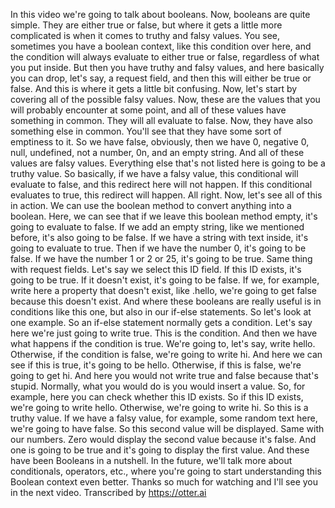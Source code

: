 In this video we're going to talk about booleans. Now, booleans are quite simple. They are either true or false, but where it gets a little more complicated is when it comes to truthy and falsy values. You see, sometimes you have a boolean context, like this condition over here, and the condition will always evaluate to either true or false, regardless of what you put inside. But then you have truthy and falsy values, and here basically you can drop, let's say, a request field, and then this will either be true or false. And this is where it gets a little bit confusing. Now, let's start by covering all of the possible falsy values. Now, these are the values that you will probably encounter at some point, and all of these values have something in common. They will all evaluate to false. Now, they have also something else in common. You'll see that they have some sort of emptiness to it. So we have false, obviously, then we have 0, negative 0, null, undefined, not a number, 0n, and an empty string. And all of these values are falsy values. Everything else that's not listed here is going to be a truthy value. So basically, if we have a falsy value, this conditional will evaluate to false, and this redirect here will not happen. If this conditional evaluates to true, this redirect will happen. All right. Now, let's see all of this in action. We can use the boolean method to convert anything into a boolean. Here, we can see that if we leave this boolean method empty, it's going to evaluate to false. If we add an empty string, like we mentioned before, it's also going to be false. If we have a string with text inside, it's going to evaluate to true. Then if we have the number 0, it's going to be false. If we have the number 1 or 2 or 25, it's going to be true. Same thing with request fields. Let's say we select this ID field. If this ID exists, it's going to be true. If it doesn't exist, it's going to be false. If we, for example, write here a property that doesn't exist, like .hello, we're going to get false because this doesn't exist. And where these booleans are really useful is in conditions like this one, but also in our if-else statements. So let's look at one example. So an if-else statement normally gets a condition. Let's say here we're just going to write true. This is the condition. And then we have what happens if the condition is true. We're going to, let's say, write hello. Otherwise, if the condition is false, we're going to write hi. And here we can see if this is true, it's going to be hello. Otherwise, if this is false, we're going to get hi. And here you would not write true and false because that's stupid. Normally, what you would do is you would insert a value. So, for example, here you can check whether this ID exists. So if this ID exists, we're going to write hello. Otherwise, we're going to write hi. So this is a truthy value. If we have a falsy value, for example, some random text here, we're going to have false. So this second value will be displayed. Same with our numbers. Zero would display the second value because it's false. And one is going to be true and it's going to display the first value. And these have been Booleans in a nutshell. In the future, we'll talk more about conditionals, operators, etc., where you're going to start understanding this Boolean context even better. Thanks so much for watching and I'll see you in the next video. Transcribed by https://otter.ai